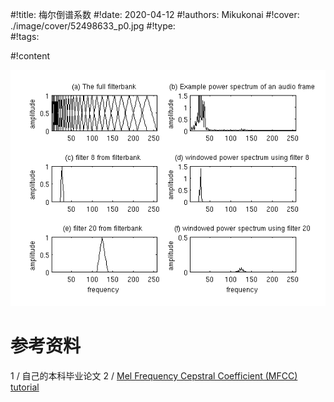 #!title:    梅尔倒谱系数
#!date:     2020-04-12
#!authors:  Mikukonai
#!cover:    ./image/cover/52498633_p0.jpg
#!type:     
#!tags:     

#!content

![\[2\]](./image/assets/M/MFCC-filterbank.png)

# 参考资料

1 / 自己的本科毕业论文
2 / [Mel Frequency Cepstral Coefficient \(MFCC\) tutorial](http://www.practicalcryptography.com/miscellaneous/machine-learning/guide-mel-frequency-cepstral-coefficients-mfccs/)